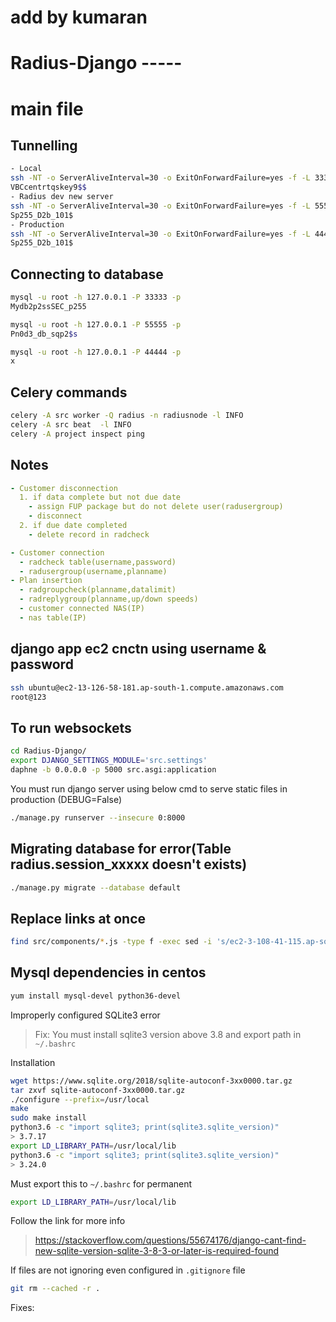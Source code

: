 # add by kumaran
# Radius-Django -----
# main file
Tunnelling
---
```sh
- Local
ssh -NT -o ServerAliveInterval=30 -o ExitOnForwardFailure=yes -f -L 33333:127.0.0.1:3306 root@125.62.213.150 -p 52220
VBCcentrtqskey9$$
- Radius dev new server
ssh -NT -o ServerAliveInterval=30 -o ExitOnForwardFailure=yes -f -L 55555:127.0.0.1:3306 sparkadmin@103.40.49.23 -p 22
Sp255_D2b_101$
- Production
ssh -NT -o ServerAliveInterval=30 -o ExitOnForwardFailure=yes -f -L 44444:127.0.0.1:3306 sparkadmin@123.108.200.141 -p 22
Sp255_D2b_101$
```

Connecting to database
---
```sh
mysql -u root -h 127.0.0.1 -P 33333 -p 
Mydb2p2ssSEC_p255

mysql -u root -h 127.0.0.1 -P 55555 -p 
Pn0d3_db_sqp2$s

mysql -u root -h 127.0.0.1 -P 44444 -p 
x
```

Celery commands
---
```sh
celery -A src worker -Q radius -n radiusnode -l INFO
celery -A src beat  -l INFO
celery -A project inspect ping
```

Notes
---
```yaml
- Customer disconnection
  1. if data complete but not due date
    - assign FUP package but do not delete user(radusergroup)
    - disconnect
  2. if due date completed
    - delete record in radcheck

- Customer connection
  - radcheck table(username,password)
  - radusergroup(username,planname)
- Plan insertion  
  - radgroupcheck(planname,datalimit)
  - radreplygroup(planname,up/down speeds)
  - customer connected NAS(IP)
  - nas table(IP)
```

django app ec2 cnctn using username & password
---
```sh
ssh ubuntu@ec2-13-126-58-181.ap-south-1.compute.amazonaws.com
root@123
```

To run websockets
---
```sh
cd Radius-Django/
export DJANGO_SETTINGS_MODULE='src.settings'
daphne -b 0.0.0.0 -p 5000 src.asgi:application
```

You must run django server using below cmd to serve static files in production (DEBUG=False)
```sh
./manage.py runserver --insecure 0:8000
```

Migrating database for error(Table radius.session_xxxxx doesn't exists)
---
```sh
./manage.py migrate --database default
``` 

Replace links at once
---
```sh
find src/components/*.js -type f -exec sed -i 's/ec2-3-108-41-115.ap-south-1.compute.amazonaws.com/125.62.213.150:8000/g' {} \;
```

Mysql dependencies in centos
---
```sh
yum install mysql-devel python36-devel
```

Improperly configured SQLite3 error
> Fix: You must install sqlite3 version above 3.8 and export path in `~/.bashrc` 

Installation
```sh
wget https://www.sqlite.org/2018/sqlite-autoconf-3xx0000.tar.gz
tar zxvf sqlite-autoconf-3xx0000.tar.gz
./configure --prefix=/usr/local
make
sudo make install
python3.6 -c "import sqlite3; print(sqlite3.sqlite_version)"
> 3.7.17
export LD_LIBRARY_PATH=/usr/local/lib
python3.6 -c "import sqlite3; print(sqlite3.sqlite_version)"
> 3.24.0
```
Must export this to `~/.bashrc` for permanent
```sh
export LD_LIBRARY_PATH=/usr/local/lib
```
Follow the link for more info
> https://stackoverflow.com/questions/55674176/django-cant-find-new-sqlite-version-sqlite-3-8-3-or-later-is-required-found

If files are not ignoring even configured in `.gitignore` file
```sh
git rm --cached -r .
```

Fixes:
